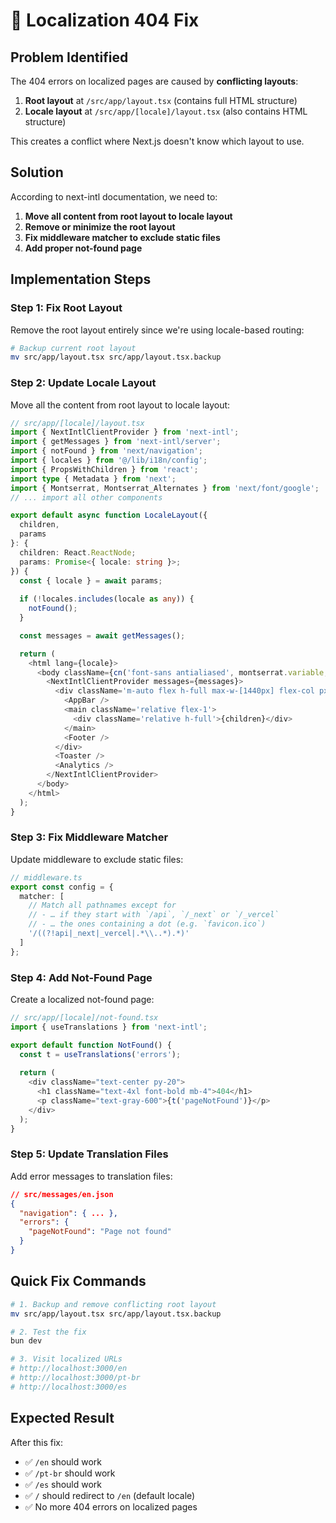 # 🔧 Localization 404 Fix

## Problem Identified
The 404 errors on localized pages are caused by **conflicting layouts**:

1. **Root layout** at `/src/app/layout.tsx` (contains full HTML structure)
2. **Locale layout** at `/src/app/[locale]/layout.tsx` (also contains HTML structure)

This creates a conflict where Next.js doesn't know which layout to use.

## Solution
According to next-intl documentation, we need to:

1. **Move all content from root layout to locale layout**
2. **Remove or minimize the root layout**
3. **Fix middleware matcher to exclude static files**
4. **Add proper not-found page**

## Implementation Steps

### Step 1: Fix Root Layout
Remove the root layout entirely since we're using locale-based routing:

```bash
# Backup current root layout
mv src/app/layout.tsx src/app/layout.tsx.backup
```

### Step 2: Update Locale Layout
Move all the content from root layout to locale layout:

```typescript
// src/app/[locale]/layout.tsx
import { NextIntlClientProvider } from 'next-intl';
import { getMessages } from 'next-intl/server';
import { notFound } from 'next/navigation';
import { locales } from '@/lib/i18n/config';
import { PropsWithChildren } from 'react';
import type { Metadata } from 'next';
import { Montserrat, Montserrat_Alternates } from 'next/font/google';
// ... import all other components

export default async function LocaleLayout({
  children,
  params
}: {
  children: React.ReactNode;
  params: Promise<{ locale: string }>;
}) {
  const { locale } = await params;
  
  if (!locales.includes(locale as any)) {
    notFound();
  }

  const messages = await getMessages();

  return (
    <html lang={locale}>
      <body className={cn('font-sans antialiased', montserrat.variable, montserratAlternates.variable)}>
        <NextIntlClientProvider messages={messages}>
          <div className='m-auto flex h-full max-w-[1440px] flex-col px-4'>
            <AppBar />
            <main className='relative flex-1'>
              <div className='relative h-full'>{children}</div>
            </main>
            <Footer />
          </div>
          <Toaster />
          <Analytics />
        </NextIntlClientProvider>
      </body>
    </html>
  );
}
```

### Step 3: Fix Middleware Matcher
Update middleware to exclude static files:

```typescript
// middleware.ts
export const config = {
  matcher: [
    // Match all pathnames except for
    // - … if they start with `/api`, `/_next` or `/_vercel`
    // - … the ones containing a dot (e.g. `favicon.ico`)
    '/((?!api|_next|_vercel|.*\\..*).*)'
  ]
};
```

### Step 4: Add Not-Found Page
Create a localized not-found page:

```typescript
// src/app/[locale]/not-found.tsx
import { useTranslations } from 'next-intl';

export default function NotFound() {
  const t = useTranslations('errors');
  
  return (
    <div className="text-center py-20">
      <h1 className="text-4xl font-bold mb-4">404</h1>
      <p className="text-gray-600">{t('pageNotFound')}</p>
    </div>
  );
}
```

### Step 5: Update Translation Files
Add error messages to translation files:

```json
// src/messages/en.json
{
  "navigation": { ... },
  "errors": {
    "pageNotFound": "Page not found"
  }
}
```

## Quick Fix Commands

```bash
# 1. Backup and remove conflicting root layout
mv src/app/layout.tsx src/app/layout.tsx.backup

# 2. Test the fix
bun dev

# 3. Visit localized URLs
# http://localhost:3000/en
# http://localhost:3000/pt-br  
# http://localhost:3000/es
```

## Expected Result
After this fix:
- ✅ `/en` should work
- ✅ `/pt-br` should work  
- ✅ `/es` should work
- ✅ `/` should redirect to `/en` (default locale)
- ✅ No more 404 errors on localized pages